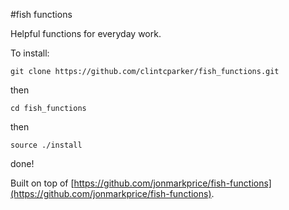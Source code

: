 #fish functions

Helpful functions for everyday work.

To install:

`git clone https://github.com/clintcparker/fish_functions.git`

then

`cd fish_functions`

then

`source ./install`

done!

Built on top of [https://github.com/jonmarkprice/fish-functions](https://github.com/jonmarkprice/fish-functions). 
